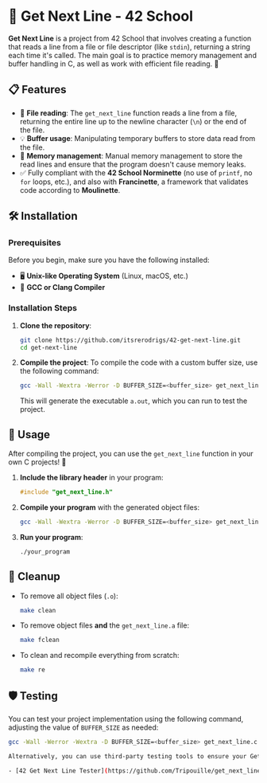 # 🚀 Get Next Line - 42 School

**Get Next Line** is a project from 42 School that involves creating a function that reads a line from a file or file descriptor (like `stdin`), returning a string each time it's called. The main goal is to practice memory management and buffer handling in C, as well as work with efficient file reading. 🌱

## 📋 Features

- 📄 **File reading**: The `get_next_line` function reads a line from a file, returning the entire line up to the newline character (`\n`) or the end of the file.
- 💡 **Buffer usage**: Manipulating temporary buffers to store data read from the file.
- 🧠 **Memory management**: Manual memory management to store the read lines and ensure that the program doesn't cause memory leaks.
- ✅ Fully compliant with the **42 School Norminette** (no use of `printf`, no `for` loops, etc.), and also with **Francinette**, a framework that validates code according to **Moulinette**.

## 🛠️ Installation

### Prerequisites

Before you begin, make sure you have the following installed:

- 🖥️ **Unix-like Operating System** (Linux, macOS, etc.)
- 🔧 **GCC or Clang Compiler**

### Installation Steps

1. **Clone the repository**:
    ```bash
    git clone https://github.com/itsrerodrigs/42-get-next-line.git
    cd get-next-line
    ```

2. **Compile the project**:
    To compile the code with a custom buffer size, use the following command:

    ```bash
    gcc -Wall -Wextra -Werror -D BUFFER_SIZE=<buffer_size> get_next_line.c get_next_line_utils.c
    ```

    This will generate the executable `a.out`, which you can run to test the project.

## 🚀 Usage

After compiling the project, you can use the `get_next_line` function in your own C projects! 🎯

1. **Include the library header** in your program:
    ```c
    #include "get_next_line.h"
    ```

2. **Compile your program** with the generated object files:
    ```bash
    gcc -Wall -Wextra -Werror -D BUFFER_SIZE=<buffer_size> get_next_line.c get_next_line_utils.c -o your_program
    ```

3. **Run your program**:
    ```bash
    ./your_program
    ```

## 🧹 Cleanup

- To remove all object files (`.o`):
    ```bash
    make clean
    ```

- To remove object files **and** the `get_next_line.a` file:
    ```bash
    make fclean
    ```

- To clean and recompile everything from scratch:
    ```bash
    make re
    ```

## 🛡️ Testing

You can test your project implementation using the following command, adjusting the value of `BUFFER_SIZE` as needed:

```bash
gcc -Wall -Werror -Wextra -D BUFFER_SIZE=<buffer_size> get_next_line.c get_next_line_utils.c && ./a.out

Alternatively, you can use third-party testing tools to ensure your Get Next Line implementation works correctly. Here are some popular testers:

- [42 Get Next Line Tester](https://github.com/Tripouille/get_next_line_tester) por @Tripouille
